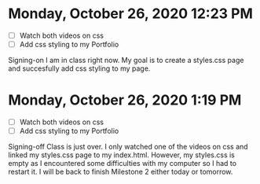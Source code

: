 # Monday, October 26, 2020 12:23 PM
- [ ] Watch both videos on css
- [ ] Add css styling to my Portfolio

Signing-on I am in class right now. My goal is to create a styles.css page and succesfully add css styling to my page. 

# Monday, October 26, 2020 1:19 PM
- [ ] Watch both videos on css
- [ ] Add css styling to my Portfolio

Signing-off Class is just over. I only watched one of the videos on css and linked my styles.css page to my index.html. However, my styles.css is empty as I encountered some difficulties with my computer so I had to restart it. I will be back to finish Milestone 2 either today or tomorrow. 